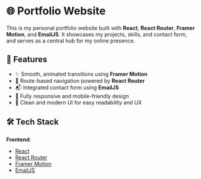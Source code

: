 # 🌐 Portfolio Website

This is my personal portfolio website built with **React**, **React Router**, **Framer Motion**, and **EmailJS**. It showcases my projects, skills, and contact form, and serves as a central hub for my online presence.

## 🚀 Features

- ✨ Smooth, animated transitions using **Framer Motion**
- 🔗 Route-based navigation powered by **React Router**
- 📬 Integrated contact form using **EmailJS**
- 📱 Fully responsive and mobile-friendly design
- 🧠 Clean and modern UI for easy readability and UX

## 🛠️ Tech Stack

**Frontend**:
- [React](https://reactjs.org/)
- [React Router](https://reactrouter.com/)
- [Framer Motion](https://www.framer.com/motion/)
- [EmailJS](https://www.emailjs.com/)



